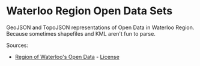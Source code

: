 # Waterloo Region Open Data Sets

GeoJSON and TopoJSON representations of Open Data in Waterloo Region. 
Because sometimes shapefiles and KML aren't fun to parse.

Sources:
* [Region of Waterloo's Open Data](http://regionofwaterloo.ca/en/regionalGovernment/OpenDataHome.asp) - [License](http://regionofwaterloo.ca/en/regionalGovernment/OpenDataLicence.asp) 
